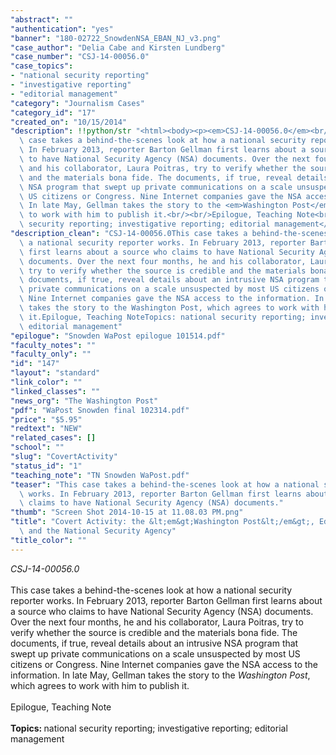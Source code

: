```yaml
---
"abstract": ""
"authentication": "yes"
"banner": "180-02722_SnowdenNSA_EBAN_NJ_v3.png"
"case_author": "Delia Cabe and Kirsten Lundberg"
"case_number": "CSJ-14-00056.0"
"case_topics":
- "national security reporting"
- "investigative reporting"
- "editorial management"
"category": "Journalism Cases"
"category_id": "17"
"created_on": "10/15/2014"
"description": !!python/str "<html><body><p><em>CSJ-14-00056.0</em><br/><br/>This\
  \ case takes a behind-the-scenes look at how a national security reporter works.\
  \ In February 2013, reporter Barton Gellman first learns about a source who claims\
  \ to have National Security Agency (NSA) documents. Over the next four months, he\
  \ and his collaborator, Laura Poitras, try to verify whether the source is credible\
  \ and the materials bona fide. The documents, if true, reveal details about an intrusive\
  \ NSA program that swept up private communications on a scale unsuspected by most\
  \ US citizens or Congress. Nine Internet companies gave the NSA access to the information.\
  \ In late May, Gellman takes the story to the <em>Washington Post</em>, which agrees\
  \ to work with him to publish it.<br/><br/>Epilogue, Teaching Note<br/><br/><strong>Topics: </strong>national\
  \ security reporting; investigative reporting; editorial management</p></body></html>"
"description_clean": "CSJ-14-00056.0This case takes a behind-the-scenes look at how\
  \ a national security reporter works. In February 2013, reporter Barton Gellman\
  \ first learns about a source who claims to have National Security Agency (NSA)\
  \ documents. Over the next four months, he and his collaborator, Laura Poitras,\
  \ try to verify whether the source is credible and the materials bona fide. The\
  \ documents, if true, reveal details about an intrusive NSA program that swept up\
  \ private communications on a scale unsuspected by most US citizens or Congress.\
  \ Nine Internet companies gave the NSA access to the information. In late May, Gellman\
  \ takes the story to the Washington Post, which agrees to work with him to publish\
  \ it.Epilogue, Teaching NoteTopics: national security reporting; investigative reporting;\
  \ editorial management"
"epilogue": "Snowden WaPost epilogue 101514.pdf"
"faculty_notes": ""
"faculty_only": ""
"id": "147"
"layout": "standard"
"link_color": ""
"linked_classes": ""
"news_org": "The Washington Post"
"pdf": "WaPost Snowden final 102314.pdf"
"price": "$5.95"
"redtext": "NEW"
"related_cases": []
"school": ""
"slug": "CovertActivity"
"status_id": "1"
"teaching_note": "TN Snowden WaPost.pdf"
"teaser": "This case takes a behind-the-scenes look at how a national security reporter\
  \ works. In February 2013, reporter Barton Gellman first learns about a source who\
  \ claims to have National Security Agency (NSA) documents."
"thumb": "Screen Shot 2014-10-15 at 11.08.03 PM.png"
"title": "Covert Activity: the &lt;em&gt;Washington Post&lt;/em&gt;, Edward Snowden\
  \ and the National Security Agency"
"title_color": ""
---
```

<html><body><p><em>CSJ-14-00056.0</em><br/><br/>This case takes a behind-the-scenes look at how a national security reporter works. In February 2013, reporter Barton Gellman first learns about a source who claims to have National Security Agency (NSA) documents. Over the next four months, he and his collaborator, Laura Poitras, try to verify whether the source is credible and the materials bona fide. The documents, if true, reveal details about an intrusive NSA program that swept up private communications on a scale unsuspected by most US citizens or Congress. Nine Internet companies gave the NSA access to the information. In late May, Gellman takes the story to the <em>Washington Post</em>, which agrees to work with him to publish it.<br/><br/>Epilogue, Teaching Note<br/><br/><strong>Topics: </strong>national security reporting; investigative reporting; editorial management</p></body></html>
